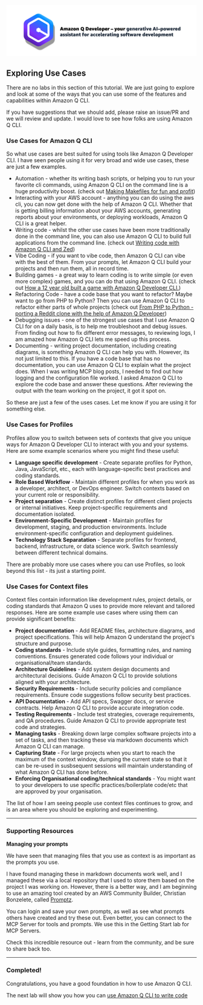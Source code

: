 ![Amazon Q Developer header](/images/q-vscode-header.png)

## Exploring Use Cases

There are no labs in this section of this tutorial. We are just going to explore and look at some of the ways that you can use some of the features and capabilities within Amazon Q CLI.

If you have suggestions that we should add, please raise an issue/PR and we will review and update. I would love to see how folks are using Amazon Q CLI.

### Use Cases for Amazon Q CLI

So what use cases are best suited for using tools like Amazon Q Developer CLI. I have seen people using it for very broad and wide use cases, these are just a few examples.

* Automation - whether its writing bash scripts, or helping you to run your favorite cli commands, using Amazon Q CLI on the command line is a huge productivity boost. (check out [Making Makefiles for fun and profit](https://dev.to/aws/making-makefiles-for-fun-and-profit-kl6))
* Interacting with your AWS account - anything you can do using the aws cli, you can now get done with the help of Amazon Q CLI. Whether that is getting billing information about your AWS accounts, generating reports about your environments, or deploying workloads, Amazon Q CLI is a great helper.
* Writing code - whilst the other use cases have been more traditionally done in the command line, you can also use Amazon Q CLI to build full applications from the command line. (check out [Writing code with Amazon Q CLI and Zed](https://dev.to/aws/building-a-book-sharing-application-with-amazon-q-cli-5dl8))
* Vibe Coding - if you want to vibe code, then Amazon Q CLI can vibe with the best of them. From your prompts, let Amazon Q CLI build your projects and then run them, all in record time.
* Building games - a great way to learn coding is to write simple (or even more complex) games, and you can do that using Amazon Q CLI. (check out [How a 12 year old built a game with Amazon Q Developer CLI.](https://dev.to/aws/game-building-fun-with-a-12-year-old-and-the-amazon-q-developer-cli-2khg))
* Refactoring Code - have a code base that you want to refactor? Maybe want to go from PHP to Python? Then you can use Amazon Q CLI to refactor either parts of whole projects (check out [From PHP to Python - porting a Reddit clone with the help of Amazon Q Developer](https://dev.to/aws/from-php-to-python-porting-a-reddit-clone-with-the-help-of-amazon-q-developer-23g))
* Debugging issues - one of the strongest use cases that I use Amazon Q CLI for on a daily basis, is to help me troubleshoot and debug issues. From finding out how to fix different error messages, to reviewing logs, I am amazed how Amazon Q CLI lets me speed up this process.
* Documenting - writing project documentation, including creating diagrams, is something Amazon Q CLI can help you with. However, its not just limited to this. If you have a code base that has no documentation, you can use Amazon Q CLI to explain what the project does. When I was writing MCP blog posts, I needed to find out how logging and the configuration file worked. I asked Amazon Q CLI to explore the code base and answer these questions. After reviewing the output with the team working on the project, it got it spot on.

So these are just a few of the uses cases. Let me know if you are using it for something else.

### Use Cases for Profiles

Profiles allow you to switch between sets of contexts that give you unique ways for Amazon Q Developer CLI to interact with you and your systems. Here are some example scenarios where you might find these useful:

* **Language specific development** - Create separate profiles for Python, Java, JavaScript, etc., each with language-specific best practices and coding standards.
* **Role Based Workflow** - Maintain different profiles for when you work as a developer, architect, or DevOps engineer. Switch contexts based on your current role or responsibility.
* **Project separation** - Create distinct profiles for different client projects or internal initiatives. Keep project-specific requirements and documentation isolated.
* **Environment-Specific Development** - Maintain profiles for development, staging, and production environments. Include environment-specific configuration and deployment guidelines.
* **Technology Stack Separatation** - Separate profiles for frontend, backend, infrastructure, or data science work. Switch seamlessly between different technical domains.

There are probably more use cases where you can use Profiles, so look beyond this list - its just a starting point.

### Use Cases for Context files

Context files contain information like development rules, project details, or coding standards that Amazon Q uses to provide more relevant and tailored responses. Here are some example use cases where using them can provide significant benefits:

* **Project documentation** - Add README files, architecture diagrams, and project specifications. This will help Amazon Q understand the project's structure and purpose.
* **Coding standards** - Include style guides, formatting rules, and naming conventions. Ensures generated code follows your individual or organisational/team standards.
* **Architecture Guidelines** - Add system design documents and architectural decisions. Guide Amazon Q CLI to provide solutions aligned with your architecture.
* **Security Requirements** - Include security policies and compliance requirements. Ensure code suggestions follow security best practices.
* **API Documentation** - Add API specs, Swagger docs, or service contracts. Help Amazon Q CLI to provide accurate integration code.
* **Testing Requirements** - Include test strategies, coverage requirements, and QA procedures. Guide Amazon Q CLI to provide appropriate test code and strategies.
* **Managing tasks** - Breaking down large complex software projects into a set of tasks, and then tracking these via markdown documents which Amazon Q CLI can manage.
* **Capturing State** - For large projects when you start to reach the maximum of the context window, dumping the current state so that it can be re-used in susbsequent sessions will maintain understanding of what Amazon Q CLI has done before. 
* **Enforcing Organisational coding/technical standards** - You might want to your developers to use specific practices/boilerplate code/etc that are approved by your organisation.


The list of how I am seeing people use context files continues to grow, and is an area where you should be exploring and experimenting.

---

### Supporting Resources

**Managing your prompts**

We have seen that managing files that you use as context is as important as the prompts you use.

I have found managing these in markdown documents work well, and I managed these via a local repository that I used to store them based on the project I was working on. However, there is a better way, and I am beginning to use an amazing tool created by an AWS Community Builder, Christian Bonzelete, called [Promptz](https://www.promptz.dev/). 

You can login and save your own prompts, as well as see what prompts others have created and try these out. Even better, you can connect to the MCP Server for tools and prompts. We use this in the Getting Start lab for MCP Servers.

Check this incredible resource out - learn from the community, and be sure to share back too.

---

### Completed!

Congratulations, you have a good foundation in how to use Amazon Q CLI. 

The next lab will show you how you can [use Amazon Q CLI to write code](/workshop/04-writing-code.md)

